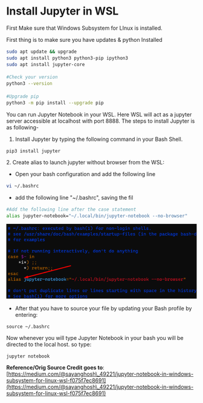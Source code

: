# Install Jupyter in WSL

First Make sure that Windows Subsystem for LInux is installed.

First thing is to make sure you have updates & python Installed

```bash
sudo apt update && upgrade
sudo apt install python3 python3-pip ipython3
sudo apt install jupyter-core

#Check your version
python3 --version

#Upgrade pip
python3 -m pip install --upgrade pip
```

You can run Jupyter Notebook in your WSL. Here WSL will act as a jupyter server accessible at localhost with port 8888. The steps to install Jupyter is as following-

1. Install Jupyter by typing the following command in your Bash Shell.

```
pip3 install jupyter
```

2\. Create alias to launch jupyter without browser from the WSL:

* Open your bash configuration and add the following line

```bash
vi ~/.bashrc
```

* add the following line "\~/.bashrc", saving the fil

```bash
#Add the following line after the case statement
alias jupyter-notebook="~/.local/bin/jupyter-notebook --no-browser"
```

![](<../../.gitbook/assets/image (18) (1).png>)

* After that you have to source your file by updating your Bash profile by entering:

```
source ~/.bashrc
```

Now whenever you will type Jupyter Notebook in your bash you will be directed to the local host. so type:

```
jupyter notebook
```



**Reference/Orig Source Credit goes to**: [https://medium.com/@sayanghosh\_49221/jupyter-notebook-in-windows-subsystem-for-linux-wsl-f075f7ec8691](https://medium.com/@sayanghosh\_49221/jupyter-notebook-in-windows-subsystem-for-linux-wsl-f075f7ec8691)

